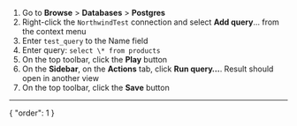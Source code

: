 1. Go to **Browse** > **Databases** > **Postgres**
3. Right-click the `NorthwindTest` connection and select **Add query**... from the context menu
4. Enter `test_query` to the Name field
5. Enter query: `select \* from products`
6. On the top toolbar, click the **Play** button
7. On the **Sidebar**, on the **Actions** tab, click **Run query…**. Result should open in another view
8. On the top toolbar, click the **Save** button
---
{
  "order": 1
}